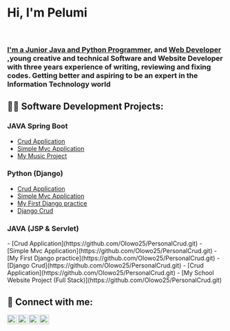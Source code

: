 <h1>Hi, I'm Pelumi </h1><br/><h3><a href="https://github.com/joshmadakor1">I'm a Junior Java and Python Programmer</a>, and <a href="https://www.linkedin.com/in/joshmadakor/">Web Developer</a> ,young creative and technical Software and Website Developer with three years experience of writing, reviewing and fixing codes. Getting better and aspiring to be an expert in the Information Technology world</h3>

<h2>👨‍💻 Software Development Projects:</h2>
<h3>JAVA Spring Boot</h3>

  - [Crud Application](https://github.com/Olowo25/PersonalCrud.git)
  - [Simple Mvc Application](https://github.com/Olowo25/PersonalCrud.git)
  - [My Music Project](https://github.com/Olowo25/PersonalCrud.git)


<h3>Python  (Django)</h3>

  - [Crud Application](https://github.com/Olowo25/PersonalCrud.git)
  - [Simple Mvc Application](https://github.com/Olowo25/PersonalCrud.git)
  - [My First Django practice](https://github.com/Olowo25/PersonalCrud.git)
  - [Django Crud](https://github.com/Olowo25/PersonalCrud.git)
    
<h3>JAVA  (JSP & Servlet)</h3>
  - [Crud Application](https://github.com/Olowo25/PersonalCrud.git)
  - [Simple Mvc Application](https://github.com/Olowo25/PersonalCrud.git)
  - [My First Django practice](https://github.com/Olowo25/PersonalCrud.git)
  - [Django Crud](https://github.com/Olowo25/PersonalCrud.git)
  - [Crud Application](https://github.com/Olowo25/PersonalCrud.git)
  - [My School Website Project (Full Stack)](https://github.com/Olowo25/PersonalCrud.git)
  
<h2> 🤳 Connect with me:</h2>

[<img align="left" alt="JoshMadakor | YouTube" width="22px" src="https://cdn.jsdelivr.net/npm/simple-icons@v3/icons/youtube.svg" />][youtube]
[<img align="left" alt="JoshMadakor | Twitter" width="22px" src="https://cdn.jsdelivr.net/npm/simple-icons@v3/icons/twitter.svg" />][twitter]
[<img align="left" alt="JoshMadakor | LinkedIn" width="22px" src="https://cdn.jsdelivr.net/npm/simple-icons@v3/icons/linkedin.svg" />][linkedin]
[<img align="left" alt="JoshMadakor | Instagram" width="22px" src="https://cdn.jsdelivr.net/npm/simple-icons@v3/icons/instagram.svg" />][instagram]

[twitter]: https://twitter.com/joshmadakor
[youtube]: https://www.youtube.com/c/joshmadakor
[instagram]: https://www.instagram.com/joshmadakor/
[linkedin]: https://linkedin.com/in/joshmadakor

<!--
**joshmadakor1/joshmadakor1** is a ✨ _special_ ✨ repository because its `README.md` (this file) appears on your GitHub profile.

Here are some ideas to get you started:

- 🔭 I’m currently working on ...
- 🌱 I’m currently learning ...
- 👯 I’m looking to collaborate on ...
- 🤔 I’m looking for help with ...
- 💬 Ask me about ...
- 📫 How to reach me: ...
- 😄 Pronouns: ...
- ⚡ Fun fact: ...
-->
